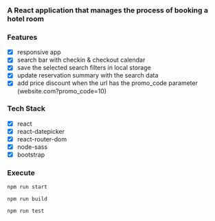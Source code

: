 ### A React application that manages the process of booking a hotel room
### Features
- [x] responsive app
- [x] search bar with checkin & checkout calendar
- [x] save the selected search filters in local storage
- [x] update reservation summary with the search data
- [x] add price discount when the url has the promo_code parameter 
(website.com?promo_code=10)

### Tech Stack
- [x] react
- [x] react-datepicker
- [x] react-router-dom
- [x] node-sass
- [x] bootstrap

### Execute

`npm run start`

`npm run build`

`npm run test`
